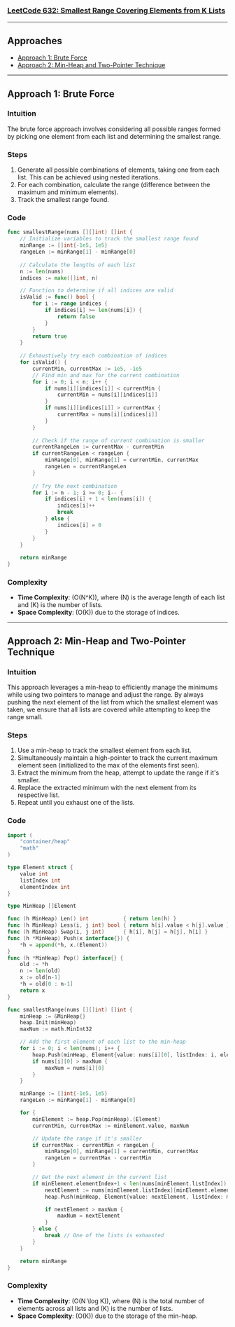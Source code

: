### [LeetCode 632: Smallest Range Covering Elements from K Lists](https://leetcode.com/problems/smallest-range-covering-elements-from-k-lists/)

---

## Approaches

- [Approach 1: Brute Force](#approach-1-brute-force)
- [Approach 2: Min-Heap and Two-Pointer Technique](#approach-2-min-heap-and-two-pointer-technique)

---

## Approach 1: Brute Force

### Intuition

The brute force approach involves considering all possible ranges formed by picking one element from each list and determining the smallest range.

### Steps

1. Generate all possible combinations of elements, taking one from each list. This can be achieved using nested iterations.
2. For each combination, calculate the range (difference between the maximum and minimum elements).
3. Track the smallest range found.

### Code

```go
func smallestRange(nums [][]int) []int {
    // Initialize variables to track the smallest range found
    minRange := []int{-1e5, 1e5}
    rangeLen := minRange[1] - minRange[0]
    
    // Calculate the lengths of each list
    n := len(nums)
    indices := make([]int, n)

    // Function to determine if all indices are valid
    isValid := func() bool {
        for i := range indices {
            if indices[i] >= len(nums[i]) {
                return false
            }
        }
        return true
    }
    
    // Exhaustively try each combination of indices
    for isValid() {
        currentMin, currentMax := 1e5, -1e5
        // Find min and max for the current combination
        for i := 0; i < n; i++ {
            if nums[i][indices[i]] < currentMin {
                currentMin = nums[i][indices[i]]
            }
            if nums[i][indices[i]] > currentMax {
                currentMax = nums[i][indices[i]]
            }
        }
        
        // Check if the range of current combination is smaller
        currentRangeLen := currentMax - currentMin
        if currentRangeLen < rangeLen {
            minRange[0], minRange[1] = currentMin, currentMax
            rangeLen = currentRangeLen
        }
        
        // Try the next combination
        for i := n - 1; i >= 0; i-- {
            if indices[i] + 1 < len(nums[i]) {
                indices[i]++
                break
            } else {
                indices[i] = 0
            }
        }
    }
    
    return minRange
}
```

### Complexity

- **Time Complexity**: \(O(N^K)\), where \(N\) is the average length of each list and \(K\) is the number of lists.
- **Space Complexity**: \(O(K)\) due to the storage of indices.

---

## Approach 2: Min-Heap and Two-Pointer Technique

### Intuition

This approach leverages a min-heap to efficiently manage the minimums while using two pointers to manage and adjust the range. By always pushing the next element of the list from which the smallest element was taken, we ensure that all lists are covered while attempting to keep the range small.

### Steps

1. Use a min-heap to track the smallest element from each list.
2. Simultaneously maintain a high-pointer to track the current maximum element seen (initialized to the max of the elements first seen).
3. Extract the minimum from the heap, attempt to update the range if it's smaller.
4. Replace the extracted minimum with the next element from its respective list.
5. Repeat until you exhaust one of the lists.

### Code

```go
import (
    "container/heap"
    "math"
)

type Element struct {
    value int
    listIndex int
    elementIndex int
}

type MinHeap []Element

func (h MinHeap) Len() int           { return len(h) }
func (h MinHeap) Less(i, j int) bool { return h[i].value < h[j].value }
func (h MinHeap) Swap(i, j int)      { h[i], h[j] = h[j], h[i] }
func (h *MinHeap) Push(x interface{}) {
    *h = append(*h, x.(Element))
}
func (h *MinHeap) Pop() interface{} {
    old := *h
    n := len(old)
    x := old[n-1]
    *h = old[0 : n-1]
    return x
}

func smallestRange(nums [][]int) []int {
    minHeap := &MinHeap{}
    heap.Init(minHeap)
    maxNum := math.MinInt32

    // Add the first element of each list to the min-heap
    for i := 0; i < len(nums); i++ {
        heap.Push(minHeap, Element{value: nums[i][0], listIndex: i, elementIndex: 0})
        if nums[i][0] > maxNum {
            maxNum = nums[i][0]
        }
    }

    minRange := []int{-1e5, 1e5}
    rangeLen := minRange[1] - minRange[0]

    for {
        minElement := heap.Pop(minHeap).(Element)
        currentMin, currentMax := minElement.value, maxNum

        // Update the range if it's smaller
        if currentMax - currentMin < rangeLen {
            minRange[0], minRange[1] = currentMin, currentMax
            rangeLen = currentMax - currentMin
        }

        // Get the next element in the current list
        if minElement.elementIndex+1 < len(nums[minElement.listIndex]) {
            nextElement := nums[minElement.listIndex][minElement.elementIndex+1]
            heap.Push(minHeap, Element{value: nextElement, listIndex: minElement.listIndex, elementIndex: minElement.elementIndex+1})

            if nextElement > maxNum {
                maxNum = nextElement
            }
        } else {
            break // One of the lists is exhausted
        }
    }

    return minRange
}
```

### Complexity

- **Time Complexity**: \(O(N \log K)\), where \(N\) is the total number of elements across all lists and \(K\) is the number of lists.
- **Space Complexity**: \(O(K)\) due to the storage of the min-heap.

